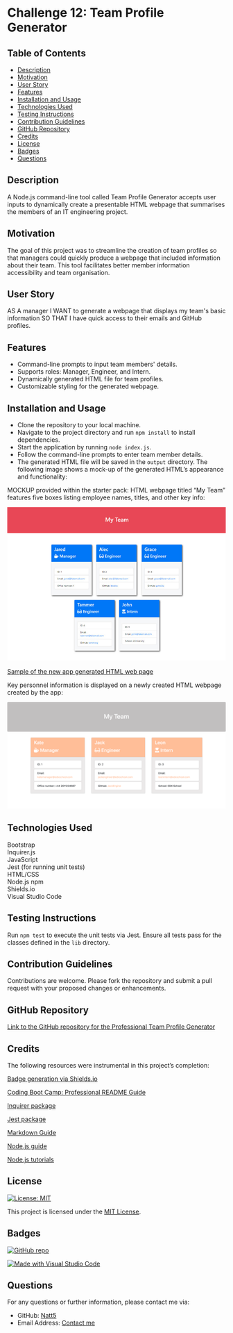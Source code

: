 # Challenge 12: Team Profile Generator

## Table of Contents
- [Description](#description)
- [Motivation](#motivation)
- [User Story](#user-story)
- [Features](#features)
- [Installation and Usage](#installation-and-usage)
- [Technologies Used](#technologies-used)
- [Testing Instructions](#testing-instructions)
- [Contribution Guidelines](#contribution-guidelines)
- [GitHub Repository](#github-repository)
- [Credits](#credits)
- [License](#license)
- [Badges](#badges)
- [Questions](#questions)

## Description

A Node.js command-line tool called Team Profile Generator accepts user inputs to dynamically create a presentable HTML webpage that summarises the members of an IT engineering project. 

## Motivation

The goal of this project was to streamline the creation of team profiles so that managers could quickly produce a webpage that included information about their team. This tool facilitates better member information accessibility and team organisation.

## User Story

AS A manager
I WANT to generate a webpage that displays my team's basic information
SO THAT I have quick access to their emails and GitHub profiles.

## Features

- Command-line prompts to input team members' details.
- Supports roles: Manager, Engineer, and Intern.
- Dynamically generated HTML file for team profiles.
- Customizable styling for the generated webpage.

## Installation and Usage

- Clone the repository to your local machine.
- Navigate to the project directory and run `npm install` to install dependencies.
- Start the application by running `node index.js`.
- Follow the command-line prompts to enter team member details.
- The generated HTML file will be saved in the `output` directory.
The following image shows a mock-up of the generated HTML’s appearance and functionality:

MOCKUP provided within the starter pack: HTML webpage titled “My Team” features five boxes listing employee names, titles, and other key info:

![MOCKUP](./assets/14-object-oriented-programming-challenge-demo.png)

[Sample of the new app generated HTML web page](./output/team.html)

Key personnel information is displayed on a newly created HTML webpage created by the app:

![Screenshot of the new HTML page](./assets/team-profile-generatorapp.png)

## Technologies Used

Bootstrap  
Inquirer.js  
JavaScript  
Jest (for running unit tests)  
HTML/CSS  
Node.js
npm    
Shields.io    
Visual Studio Code  

## Testing Instructions

Run `npm test` to execute the unit tests via Jest. Ensure all tests pass for the classes defined in the `lib` directory.

## Contribution Guidelines

Contributions are welcome. Please fork the repository and submit a pull request with your proposed changes or enhancements.

## GitHub Repository

[Link to the GitHub repository for the Professional Team Profile Generator](https://github.com/Natt5/challenge12-team-profile-generator)

## Credits

The following resources were instrumental in this project’s completion:

[Badge generation via Shields.io](https://shields.io/)

[Coding Boot Camp: Professional README Guide](https://coding-boot-camp.github.io/full-stack/github/professional-readme-guide)  

[Inquirer package](https://www.npmjs.com/package/inquirer)

[Jest package](https://www.npmjs.com/package/jest)  

[Markdown Guide](https://www.markdownguide.org/)

[Node.js guide](https://nodejs.org/en/learn/getting-started/introduction-to-nodejs)

[Node.js tutorials](https://www.geeksforgeeks.org/nodejs/?ref=shm)

## License

[![License: MIT](https://img.shields.io/badge/License-MIT-yellow.svg)](https://opensource.org/licenses/MIT)

This project is licensed under the [MIT License](https://opensource.org/licenses/MIT).

## Badges

[![GitHub repo](https://img.shields.io/badge/GitHub-Repository-blue.svg)](https://github.com/Natt5/challenge11-professional-README-generator)

[![Made with Visual Studio Code](https://img.shields.io/badge/Made%20with-Visual%20Studio%20Code-1f425f.svg)](https://code.visualstudio.com/)

## Questions

For any questions or further information, please contact me via:
- GitHub: [Natt5](https://github.com/Natt5)
- Email Address: [Contact me](mailto:contactmeviagithub@gmail.com)